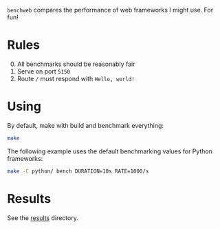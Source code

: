 `benchweb` compares the performance of web frameworks I might use. For fun!

# Rules

0. All benchmarks should be reasonably fair
1. Serve on port `5150`
2. Route `/` must respond with `Hello, world!`

# Using

By default, make with build and benchmark everything:

```sh
make
```

The following example uses the default benchmarking values for Python frameworks:

```sh
make -C python/ bench DURATION=10s RATE=1000/s
```

# Results

See the [results](./results/) directory.
